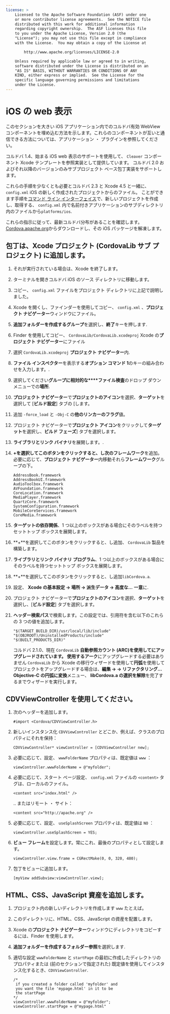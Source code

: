 ```yaml
---
license: >
    Licensed to the Apache Software Foundation (ASF) under one
    or more contributor license agreements.  See the NOTICE file
    distributed with this work for additional information
    regarding copyright ownership.  The ASF licenses this file
    to you under the Apache License, Version 2.0 (the
    "License"); you may not use this file except in compliance
    with the License.  You may obtain a copy of the License at

        http://www.apache.org/licenses/LICENSE-2.0

    Unless required by applicable law or agreed to in writing,
    software distributed under the License is distributed on an
    "AS IS" BASIS, WITHOUT WARRANTIES OR CONDITIONS OF ANY
    KIND, either express or implied.  See the License for the
    specific language governing permissions and limitations
    under the License.
---
```


# iOS の web 表示

このセクションを大きい iOS アプリケーション内でのコルドバ有効 WebView コンポーネントを埋め込む方法を示します。これらのコンポーネントが互いと通信できる方法については、アプリケーション ・ プラグインを参照してください。

コルドバ 1.4、始まる iOS web 表示のサポートを使用して、 `Cleaver` コンポーネント Xcode テンプレートを参照実装として提供しています。 コルドバ 2.0 およびそれ以降のバージョンのみサブプロジェクト ベース包丁実装をサポートします。

これらの手順を少なくとも必要とコルドバ 2.3 と Xcode 4.5 と一緒に、 `config.xml` iOS の新しく作成されたプロジェクトからのファイル。 ことができます手順を<a href="../../cli/index.html">コマンド ライン インターフェイス</a>で、新しいプロジェクトを作成し、取得する、 `config.xml` 内で名前付きアプリケーションのサブディレクトリ内のファイルから`platforms/ios`.

これらの指示に従って、最新コルドバ分布があることを確認します。[Cordova.apache.org][1]からダウンロードし、その iOS パッケージを解凍します。

 [1]: http://cordova.apache.org

## 包丁は、Xcode プロジェクト (CordovaLib サブ プロジェクト) に追加します。

1.  それが実行されている場合は、Xcode を終了します。

2.  ターミナルを開きコルドバ iOS のソース ディレクトリに移動します。

3.  コピー、 `config.xml` ファイルをプロジェクト ディレクトリに上記で説明しました。

4.  Xcode を開くし、ファインダーを使用してコピー、 `config.xml` 、**プロジェクト ナビゲーター**ウィンドウにファイル。

5.  **追加フォルダーを作成するグループ**を選択し、**終了**キーを押します.

6.  Finder を使用してコピー、 `CordovaLib/CordovaLib.xcodeproj` Xcode の**プロジェクト ナビゲーター**にファイル

7.  選択 `CordovaLib.xcodeproj` **プロジェクト ナビゲーター**内.

8.  **ファイル インスペクター**を表示する**オプション コマンド 1**のキーの組み合わせを入力します。.

9.  選択してください**グループに相対的な****ファイル検査**のドロップ ダウン メニューでの**場所**.

10. **プロジェクト ナビゲーター**で**プロジェクトのアイコン**を選択、**ターゲット**を選択して [**ビルド設定**] タブの [します。

11. 追加 `-force_load` と `-Obj-C` の**他のリンカーのフラグ**値。

12. プロジェクト ナビゲーターで**プロジェクト アイコン**をクリックして**ターゲット**を選択し、**ビルド フェーズ**] タブを選択します。

13. **ライブラリとリンク バイナリ**を展開します。.

14. **+**を選択してこのボタンをクリックすると、し次の**フレームワーク**を追加。 必要に応じて、**プロジェクト ナビゲーター**内移動それら**フレームワーク**グループの下。
    
        AddressBook.framework
        AddressBookUI.framework
        AudioToolbox.framework
        AVFoundation.framework
        CoreLocation.framework
        MediaPlayer.framework
        QuartzCore.framework
        SystemConfiguration.framework
        MobileCoreServices.framework
        CoreMedia.framework
        

15. **ターゲットの依存関係**、1 つ以上のボックスがある場合にそのラベルを持つセットトップ ボックスを展開します。

16. **+**を選択してこのボタンをクリックすると、し追加、 `CordovaLib` 製品を構築します。

17. **ライブラリとリンク バイナリ プログラム**、1 つ以上のボックスがある場合にそのラベルを持つセットトップ ボックスを展開します。

18. **+**を選択してこのボタンをクリックすると、し追加`libCordova.a`.

19. 設定、 **Xcode の基本設定 → 場所 → 派生データ → 高度な...** **一意**に.

20. プロジェクト ナビゲーターで**プロジェクトのアイコン**を選択、**ターゲット**を選択し、[**ビルド設定**] タブを選択します。

21. **ヘッダー検索パス**で検索します。この設定では、引用符を含む以下のこれらの 3 つの値を追加します。
    
        "$(TARGET_BUILD_DIR)/usr/local/lib/include"        
        "$(OBJROOT)/UninstalledProducts/include"
        "$(BUILT_PRODUCTS_DIR)"
        
    
    コルドバ 2.1.0、現在 `CordovaLib` **自動参照カウント (ARC)**を使用してにアップグレードされています。 使用する**アーク**にアップグレードする必要はありません `CordovaLib` から Xcode の移行ウィザードを使用して**円弧**を使用してプロジェクトをアップグレードする場合は、**編集 → → リファクタリング... Objective-C の円弧に変換**メニュー、 **libCordova.a の選択を解除**を完了するまでウィザードを実行します。

## CDVViewController を使用してください。

1.  次のヘッダーを追加します。
    
        #import <Cordova/CDVViewController.h>
        

2.  新しいインスタンス化 `CDVViewController` とどこか、例えば、クラスのプロパティにそれを保持：
    
        CDVViewController* viewController = [CDVViewController new];
        

3.  必要に応じて、設定、 `wwwFolderName` プロパティは、既定値は `www` ：
    
        viewController.wwwFolderName = @"myfolder";
        

4.  必要に応じて、スタート ページ設定、 `config.xml` ファイルの `<content>` タグは、ローカルのファイル。
    
        <content src="index.html" />
        
    
    .. またはリモート ・ サイト：
    
        <content src="http://apache.org" />
        

5.  必要に応じて、設定、 `useSplashScreen` プロパティは、既定値は `NO` ：
    
        viewController.useSplashScreen = YES;
        

6.  **ビュー フレーム**を設定します。常にこれ、最後のプロパティとして設定します。
    
        viewController.view.frame = CGRectMake(0, 0, 320, 480);
        

7.  包丁をビューに追加します。
    
        [myView addSubview:viewController.view];
        

## HTML、CSS、JavaScript 資産を追加します。

1.  プロジェクト内の新しいディレクトリを作成します `www` たとえば。

2.  このディレクトリに、HTML、CSS、JavaScript の資産を配置します。

3.  Xcode の**プロジェクト ナビゲーター**ウィンドウにディレクトリをコピーするには、Finder を使用します。

4.  **追加フォルダーを作成するフォルダー参照**を選択します.

5.  適切な設定 `wwwFolderName` と `startPage` の最初に作成したディレクトリのプロパティまたは (前のセクションで指定された) 既定値を使用してインスタンス化するとき、`CDVViewController`.
    
        /*
         if you created a folder called 'myfolder' and
         you want the file 'mypage.html' in it to be
         the startPage
        */
        viewController.wwwFolderName = @"myfolder";
        viewController.startPage = @"mypage.html"